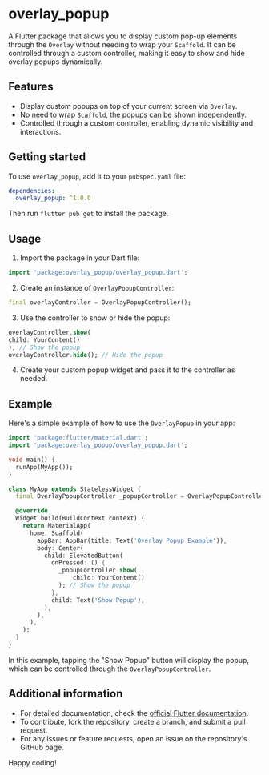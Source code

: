 
# overlay_popup

A Flutter package that allows you to display custom pop-up elements through the `Overlay` without needing to wrap your `Scaffold`. It can be controlled through a custom controller, making it easy to show and hide overlay popups dynamically.

## Features

- Display custom popups on top of your current screen via `Overlay`.
- No need to wrap `Scaffold`, the popups can be shown independently.
- Controlled through a custom controller, enabling dynamic visibility and interactions.

## Getting started

To use `overlay_popup`, add it to your `pubspec.yaml` file:

```yaml
dependencies:
  overlay_popup: ^1.0.0
```

Then run `flutter pub get` to install the package.

## Usage

1. Import the package in your Dart file:

```dart
import 'package:overlay_popup/overlay_popup.dart';
```

2. Create an instance of `OverlayPopupController`:

```dart
final overlayController = OverlayPopupController();
```

3. Use the controller to show or hide the popup:

```dart
overlayController.show(
child: YourContent()
); // Show the popup
overlayController.hide(); // Hide the popup
```

4. Create your custom popup widget and pass it to the controller as needed.

## Example

Here's a simple example of how to use the `OverlayPopup` in your app:

```dart
import 'package:flutter/material.dart';
import 'package:overlay_popup/overlay_popup.dart';

void main() {
  runApp(MyApp());
}

class MyApp extends StatelessWidget {
  final OverlayPopupController _popupController = OverlayPopupController();

  @override
  Widget build(BuildContext context) {
    return MaterialApp(
      home: Scaffold(
        appBar: AppBar(title: Text('Overlay Popup Example')),
        body: Center(
          child: ElevatedButton(
            onPressed: () {
              _popupController.show(
                  child: YourContent()
              ); // Show the popup
            },
            child: Text('Show Popup'),
          ),
        ),
      ),
    );
  }
}
```

In this example, tapping the "Show Popup" button will display the popup, which can be controlled through the `OverlayPopupController`.

## Additional information

- For detailed documentation, check the [official Flutter documentation](https://flutter.dev/docs).
- To contribute, fork the repository, create a branch, and submit a pull request.
- For any issues or feature requests, open an issue on the repository's GitHub page.

Happy coding!
